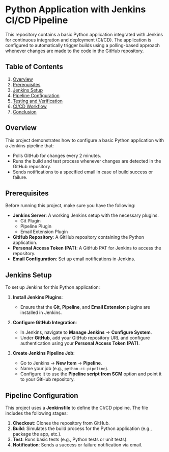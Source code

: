 # Python Application with Jenkins CI/CD Pipeline

This repository contains a basic Python application integrated with Jenkins for continuous integration and deployment (CI/CD). The application is configured to automatically trigger builds using a polling-based approach whenever changes are made to the code in the GitHub repository.

## Table of Contents
1. [Overview](#overview)
2. [Prerequisites](#prerequisites)
3. [Jenkins Setup](#jenkins-setup)
4. [Pipeline Configuration](#pipeline-configuration)
5. [Testing and Verification](#testing-and-verification)
6. [CI/CD Workflow](#cicd-workflow)
7. [Conclusion](#conclusion)

## Overview

This project demonstrates how to configure a basic Python application with a Jenkins pipeline that:
- Polls GitHub for changes every 2 minutes.
- Runs the build and test process whenever changes are detected in the GitHub repository.
- Sends notifications to a specified email in case of build success or failure.

## Prerequisites

Before running this project, make sure you have the following:

- **Jenkins Server**: A working Jenkins setup with the necessary plugins.
  - Git Plugin
  - Pipeline Plugin
  - Email Extension Plugin
- **GitHub Repository**: A GitHub repository containing the Python application.
- **Personal Access Token (PAT)**: A GitHub PAT for Jenkins to access the repository.
- **Email Configuration**: Set up email notifications in Jenkins.

## Jenkins Setup

To set up Jenkins for this Python application:

1. **Install Jenkins Plugins**:
   - Ensure that the **Git**, **Pipeline**, and **Email Extension** plugins are installed in Jenkins.

2. **Configure GitHub Integration**:
   - In Jenkins, navigate to **Manage Jenkins** → **Configure System**.
   - Under **GitHub**, add your GitHub repository URL and configure authentication using your **Personal Access Token (PAT)**.

3. **Create Jenkins Pipeline Job**:
   - Go to Jenkins → **New Item** → **Pipeline**.
   - Name your job (e.g., `python-ci-pipeline`).
   - Configure it to use the **Pipeline script from SCM** option and point it to your GitHub repository.

## Pipeline Configuration

This project uses a **Jenkinsfile** to define the CI/CD pipeline. The file includes the following stages:

1. **Checkout**: Clones the repository from GitHub.
2. **Build**: Simulates the build process for the Python application (e.g., package the app, etc.).
3. **Test**: Runs basic tests (e.g., Python tests or unit tests).
4. **Notification**: Sends a success or failure notification via email.